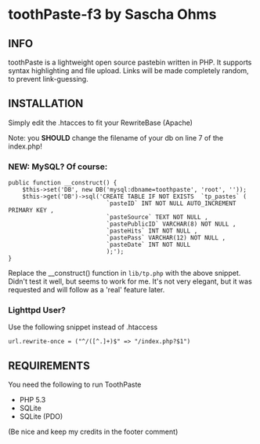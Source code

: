 toothPaste-f3 by Sascha Ohms
============================

INFO
----

toothPaste is a lightweight open source pastebin written in PHP. It supports syntax highlighting
and file upload. Links will be made completely random, to prevent link-guessing.

INSTALLATION
------------

Simply edit the .htacces to fit your RewriteBase (Apache)

Note: you **SHOULD** change the filename of your db on line 7 of the index.php!

### NEW: MySQL? Of course:

    public function __construct() {
        $this->set('DB', new DB('mysql:dbname=toothpaste', 'root', ''));
        $this->get('DB')->sql('CREATE TABLE IF NOT EXISTS  `tp_pastes` (
                                `pasteID` INT NOT NULL AUTO_INCREMENT PRIMARY KEY ,
                                `pasteSource` TEXT NOT NULL ,
                                `pastePublicID` VARCHAR(8) NOT NULL ,
                                `pasteHits` INT NOT NULL ,
                                `pastePass` VARCHAR(12) NOT NULL ,
                                `pasteDate` INT NOT NULL
                                );');
    }
    
Replace the __construct() function in `lib/tp.php` with the above snippet. Didn't test it well, but seems to 
work for me. It's not very elegant, but it was requested and will follow as a 'real' feature later.

### Lighttpd User?
Use the following snippet instead of .htaccess

    url.rewrite-once = ("^/([^.]+)$" => "/index.php?$1")

REQUIREMENTS
------------

You need the following to run ToothPaste

* PHP 5.3
* SQLite
* SQLite (PDO)

(Be nice and keep my credits in the footer comment)
